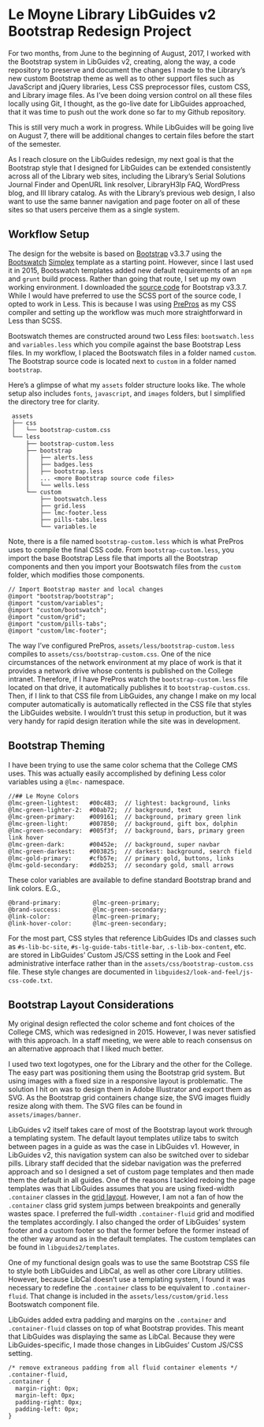 # Le Moyne Library LibGuides v2 Bootstrap Redesign Project

For two months, from June to the beginning of August, 2017, I worked with the Bootstrap system in LibGuides v2, creating, along the way, a code repository to preserve and document the changes I made to the Library’s new custom Bootstrap theme as well as to other support files such as JavaScript and jQuery libraries, Less CSS preprocessor files, custom CSS, and Library image files. As I’ve been doing version control on all these files locally using Git, I thought, as the go-live date for LibGuides approached, that it was time to push out the work done so far to my Github repository. 

This is still very much a work in progress. While LibGuides will be going live on August 7, there will be additional changes to certain files before the start of the semester. 

As I reach closure on the LibGuides redesign, my next goal is that the Bootstrap style that I designed for LibGuides can be extended consistently across all of the Library web sites, including the Library’s Serial Solutions Journal Finder and OpenURL link resolver, LibraryH3lp FAQ, WordPress blog, and III library catalog. As with the Library’s previous web design, I also want to use the same banner navigation and page footer on all of these sites so that users perceive them as a single system. 

## Workflow Setup

The design for the website is based on [Bootstrap](http://getbootstrap.com/) v3.3.7 using the [Bootswatch](https://bootswatch.com/) [Simplex](https://bootswatch.com/simplex/) template as a starting point. However, since I last used it in 2015, Bootswatch templates added new default requirements of an `npm` and `grunt` build process. Rather than going that route, I set up my own working environment. I downloaded the [source code](https://github.com/twbs/bootstrap/releases/tag/v3.3.7) for Bootstrap v3.3.7. While I would have preferred to use the SCSS port of the source code, I opted to work in Less. This is because I was using [PrePros](https://prepros.io/) as my CSS compiler and setting up the workflow was much more straightforward in Less than SCSS. 

Bootswatch themes are constructed around two Less files: `bootswatch.less` and `variables.less` which you compile against the base Bootstrap Less files. In my workflow, I placed the Bootswatch files in a folder named `custom`. The Bootstrap source code is located next to `custom` in a folder named `bootstrap`. 

Here’s a glimpse of what my `assets` folder structure looks like. The whole setup also includes `fonts`, `javascript`, and `images` folders, but I simplified the directory tree for clarity.

```
 assets
 ├── css
 │   └── bootstrap-custom.css
 └── less
     ├── bootstrap-custom.less
     ├── bootstrap
     │   ├── alerts.less
     │   ├── badges.less
     │   ├── bootstrap.less
     │   ... <more Bootstrap source code files>
     │   └── wells.less
     └── custom
         ├── bootswatch.less
         ├── grid.less
         ├── lmc-footer.less
         ├── pills-tabs.less
         └── variables.le 
```

Note, there is a file named `bootstrap-custom.less` which is what PrePros uses to compile the final CSS code. From `bootstrap-custom.less`, you import the base Bootstrap Less file that imports all the Bootstrap components and then you import your Bootswatch files from the `custom` folder, which modifies those components. 

```
// Import Bootstrap master and local changes
@import "bootstrap/bootstrap";
@import "custom/variables";
@import "custom/bootswatch";
@import "custom/grid";
@import "custom/pills-tabs";
@import "custom/lmc-footer";
```

The way I’ve configured PrePros, `assets/less/bootstrap-custom.less` compiles to `assets/css/bootstrap-custom.css`. One of the nice circumstances of the network environment at my place of work is that it provides a network drive whose contents is published on the College intranet. Therefore, if I have PrePros watch the `bootstrap-custom.less` file located on that drive, it automatically publishes it to `bootstrap-custom.css`. Then, if I link to that CSS file from LibGuides, any change I make on my local computer automatically is automatically reflected in the CSS file that styles the LibGuides website. I wouldn’t trust this setup in production, but it was very handy for rapid design iteration while the site was in development. 

## Bootstrap Theming

I have been trying to use the same color schema that the College CMS uses. This was actually easily accomplished by defining Less color variables using a `@lmc-` namespace. 

```
//## Le Moyne Colors  
@lmc-green-lightest:   #00c483;  // lightest: background, links
@lmc-green-lighter-2:  #00ab72;  // background, text
@lmc-green-primary:    #009161;  // background, primary green link 
@lmc-green-light:      #007850;  // background, gift box, dolphin
@lmc-green-secondary:  #005f3f;  // background, bars, primary green link hover
@lmc-green-dark:       #00452e;  // background, super navbar
@lmc-green-darkest:    #003825;  // darkest: background, search field
@lmc-gold-primary:     #cfb57e;  // primary gold, buttons, links 
@lmc-gold-secondary:   #ddb253;  // secondary gold, small arrows
```

These color variables are available to define standard Bootstrap  brand and link colors. E.G., 

```
@brand-primary:         @lmc-green-primary;
@brand-success:         @lmc-green-secondary; 
@link-color:            @lmc-green-primary;
@link-hover-color:      @lmc-green-secondary;
```

For the most part, CSS styles that reference LibGuides IDs and classes such as `#s-lib-bc-site`, `#s-lg-guide-tabs-title-bar`, `.s-lib-box-content`, etc. are stored in LibGuides’ Custom JS/CSS setting in the Look and Feel administrative interface rather than in the `assets/css/bootstrap-custom.css` file. These style changes are documented in `libguides2/look-and-feel/js-css-code.txt`. 

## Bootstrap Layout Considerations

My original design reflected the color scheme and font choices of the College CMS, which was redesigned in 2015. However, I was never satisfied with this approach. In a staff meeting, we were able to reach consensus on an alternative approach that I liked much better. 

I used two text logotypes, one for the Library and the other for the College. The easy part was positioning them using the Bootstrap grid system. But using images with a fixed size in a responsive layout is problematic. The solution I hit on was to design them in Adobe Illustrator and export them as SVG. As the Bootstrap grid containers change size, the SVG images fluidly resize along with them. The SVG files can be found in `assets/images/banner`.

LibGuides v2 itself takes care of most of the Bootstrap layout work through a templating system. The default layout templates utilize tabs to switch between pages in a guide as was the case in LibGuides v1. However, in LibGuides v2, this navigation system can also be switched over to sidebar pills. Library staff decided that the sidebar navigation was the preferred approach and so I designed a set of custom page templates and then made them the default in all guides. One of the reasons I tackled redoing the page templates was that LibGuides assumes that you are using fixed-width `.container` classes in the [grid layout](http://getbootstrap.com/css/#grid). However, I am not a fan of how the `.container` class grid system jumps between breakpoints and generally wastes space. I preferred the full-width `.container-fluid` grid and modified the templates accordingly. I also changed the order of LibGuides’ system footer and a custom footer so that the former before the former instead of the other way around as in the default templates. The custom templates can be found in `libguides2/templates`. 

One of my functional design goals was to use the same Bootstrap CSS file to style both LibGuides and LibCal, as well as other core Library utilities. However, because LibCal doesn’t use a templating system, I found it was necessary to redefine the `.container` class to be equivalent to `.container-fluid`. That change is included in the `assets/less/custom/grid.less` Bootswatch component file. 

LibGuides added extra padding and margins on the `.container` and `.container-fluid` classes on top of what Bootstrap provides. This meant that LibGuides was displaying the same as LibCal. Because they were LibGuides-specific, I made those changes in LibGuides’ Custom JS/CSS setting.

```
/* remove extraneous padding from all fluid container elements */
.container-fluid,
.container {
  margin-right: 0px;
  margin-left: 0px;
  padding-right: 0px;
  padding-left: 0px;
}
```

